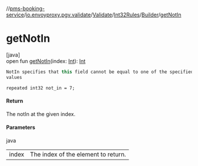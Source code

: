//[pms-booking-service](../../../../../index.md)/[io.envoyproxy.pgv.validate](../../../index.md)/[Validate](../../index.md)/[Int32Rules](../index.md)/[Builder](index.md)/[getNotIn](get-not-in.md)

# getNotIn

[java]\
open fun [getNotIn](get-not-in.md)(index: [Int](https://kotlinlang.org/api/core/kotlin-stdlib/kotlin/-int/index.html)): [Int](https://kotlinlang.org/api/core/kotlin-stdlib/kotlin/-int/index.html)

```kotlin
NotIn specifies that this field cannot be equal to one of the specified
values

```
`repeated int32 not_in = 7;`

#### Return

The notIn at the given index.

#### Parameters

java

| | |
|---|---|
| index | The index of the element to return. |